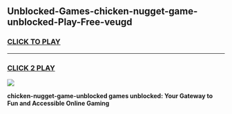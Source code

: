
## Unblocked-Games-chicken-nugget-game-unblocked-Play-Free-veugd
<h3>
<a href="https://premium76.site?title=chicken-nugget-game-unblocked&ref=18A1">CLICK TO PLAY</a></h3>
<hr>

<h3>
<a href="https://premium76.site?title=chicken-nugget-game-unblocked&ref=18A1">CLICK 2 PLAY</a>
  
</h3>

<a href="https://premium76.site?title=chicken-nugget-game-unblocked&ref=18A1"><img src="https://clearcache.store/games.png"></a>


**chicken-nugget-game-unblocked games unblocked: Your Gateway to Fun and Accessible Online Gaming**
